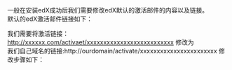 一般在安装edX成功后我们需要修改edX默认的激活邮件的内容以及链接。    
默认的edX激活邮件链接如下：   

我们需要将激活链接：http://xxxxxx.com/activaet/xxxxxxxxxxxxxxxxxxxxxxxxxx  修改为    
我们自己域名的链接:http://ourdomain/activate/xxxxxxxxxxxxxxxxxxxxxxx   修改步骤如下：    


